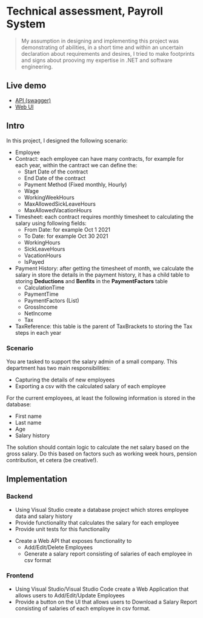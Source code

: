 # Technical assessment, Payroll System

> My assumption in designing and implementing this project was demonstrating of abilities, in a short time and within an uncertain declaration about requirements and desires, I tried to make footprints and signs about prooving my expertise in .NET and software engineering.

## Live demo
* [API (swagger)](https://api.payroll.mesbahi.net/swagger/index.html)
* [Web UI](https://web.payroll.mesbahi.net)

## Intro
In this project, I designed the following scenario:
+ Employee
+ Contract: each employee can have many contracts, for example for each year, within the cantract we can define the:
    - Start Date of the contract
    - End Date of the contract
    - Payment Method (Fixed monthly, Hourly)
    - Wage
    - WorkingWeekHours
    - MaxAllowedSickLeaveHours
    - MaxAllowedVacationHours
+ Timesheet: each contract requires monthly timesheet to calculating the salary using following fields:
    - From Date: for example Oct 1 2021
    - To Date: for example Oct 30 2021
    - WorkingHours
    - SickLeaveHours
    - VacationHours
    - IsPayed
+ Payment History: after getting the timesheet of month, we calculate the salary in store the details in the payment history, it has a child table to storing **Deductions** and **Benfits** in the **PaymentFactors** table
    - CalculationTime
    - PaymentTime
    - PaymentFactors (List<PaymentFactor>)
    - GrossIncome
    - NetIncome
    - Tax
+ TaxReference: this table is the parent of TaxBrackets to storing the Tax steps in each year




### **Scenario**
You are tasked to support the salary admin of a small company. This department has two main responsibilities:
* Capturing the details of new employees
* Exporting a csv with the calculated salary of each employee

For the current employees, at least the following information is stored in the database:

* First name
* Last name
* Age 
* Salary history

The solution should contain logic to calculate the net salary based on the gross salary. Do this based on factors such as working week hours, pension contribution, et cetera (be creative!).

## Implementation 

### Backend
* Using Visual Studio create a database project which stores employee data and salary history
* Provide functionality that calculates the salary for each employee
* Provide unit tests for this functionality
+ Create a Web API that exposes functionality to
    - Add/Edit/Delete Employees
    - Generate a salary report consisting of salaries of each employee in csv format

### Frontend
* Using Visual Studio/Visual Studio Code create a Web Application that allows users to Add/Edit/Update Employees
* Provide a button on the UI that allows users to Download a Salary Report consisting of salaries of each employee in csv format.
